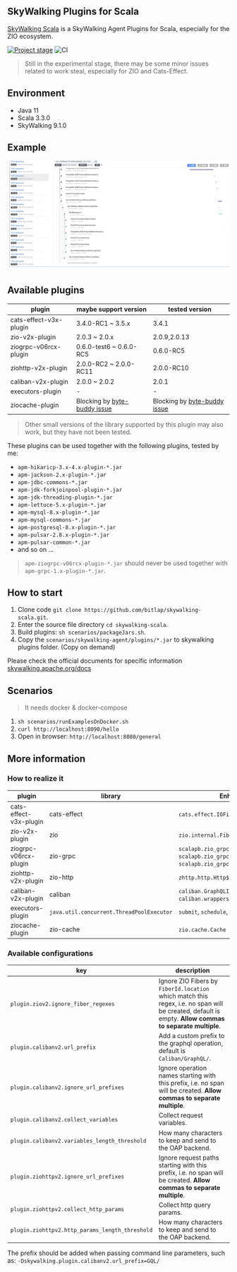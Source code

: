 SkyWalking Plugins for Scala
---

[SkyWalking Scala](https://github.com/bitlap/skywalking-scala) is a SkyWalking Agent Plugins for Scala, especially for the ZIO ecosystem.

[![Project stage][Badge-Stage]][Badge-Stage-Page] 
![CI][Badge-CI]

[Badge-CI]: https://github.com/bitlap/skywalking-scala/actions/workflows/ScalaCI.yml/badge.svg
[Badge-Stage]: https://img.shields.io/badge/Project%20Stage-Development-yellowgreen.svg
[Badge-Stage-Page]: https://github.com/bitlap/bitlap/wiki/Project-Stages

> Still in the experimental stage, there may be some minor issues related to work steal, especially for ZIO and Cats-Effect.

## Environment

- Java 11
- Scala 3.3.0
- SkyWalking 9.1.0

## Example

![](skywalking-scala-preview.jpg)

## Available plugins

| plugin                 | maybe support version                                                           | tested version                                                                  |
|------------------------|---------------------------------------------------------------------------------|---------------------------------------------------------------------------------|
| cats-effect-v3x-plugin | 3.4.0-RC1 ~ 3.5.x                                                               | 3.4.1                                                                           |
| zio-v2x-plugin         | 2.0.3 ~ 2.0.x                                                                   | 2.0.9,2.0.13                                                                    |
| ziogrpc-v06rcx-plugin  | 0.6.0-test6 ~ 0.6.0-RC5                                                         | 0.6.0-RC5                                                                       |
| ziohttp-v2x-plugin     | 2.0.0-RC2 ~ 2.0.0-RC11                                                          | 2.0.0-RC10                                                                      |
| caliban-v2x-plugin     | 2.0.0 ~ 2.0.2                                                                   | 2.0.1                                                                           |
| executors-plugin       | -                                                                               | -                                                                               |
| ziocache-plugin        | Blocking by [byte-buddy issue](https://github.com/raphw/byte-buddy/issues/1577) | Blocking by [byte-buddy issue](https://github.com/raphw/byte-buddy/issues/1577) |


> Other small versions of the library supported by this plugin may also work, but they have not been tested.

These plugins can be used together with the following plugins, tested by me:
- `apm-hikaricp-3.x-4.x-plugin-*.jar`
- `apm-jackson-2.x-plugin-*.jar`
- `apm-jdbc-commons-*.jar`
- `apm-jdk-forkjoinpool-plugin-*.jar`
- `apm-jdk-threading-plugin-*.jar`
- `apm-lettuce-5.x-plugin-*.jar`
- `apm-mysql-8.x-plugin-*.jar`
- `apm-mysql-commons-*.jar`
- `apm-postgresql-8.x-plugin-*.jar`
- `apm-pulsar-2.8.x-plugin-*.jar`
- `apm-pulsar-common-*.jar`
- and so on ...

>  `apm-ziogrpc-v06rcx-plugin-*.jar` should never be used together with `apm-grpc-1.x-plugin-*.jar`.

## How to start

1. Clone code `git clone https://github.com/bitlap/skywalking-scala.git`.
2. Enter the source file directory `cd skywalking-scala`.
3. Build plugins: `sh scenarios/packageJars.sh`. 
4. Copy the `scenarios/skywalking-agent/plugins/*.jar` to skywalking plugins folder. (Copy on demand)

Please check the official documents for specific information
[skywalking.apache.org/docs](https://skywalking.apache.org/docs/skywalking-java/v8.15.0/en/setup/service-agent/java-agent/readme/)

## Scenarios

> It needs docker & docker-compose

1. `sh scenarios/runExamplesOnDocker.sh`
2. `curl http://localhost:8090/hello`
3. Open in browser: `http://localhost:8080/general`

##  More information

### How to realize it
| plugin                 | library                                   | Enhance Targets                                                                                                        | 
|------------------------|-------------------------------------------|------------------------------------------------------------------------------------------------------------------------|
| cats-effect-v3x-plugin | cats-effect                               | `cats.effect.IOFiber`                                                                                                  |
| zio-v2x-plugin         | zio                                       | `zio.internal.FiberRuntime`, `zio.Executor`                                                                            |
| ziogrpc-v06rcx-plugin  | zio-grpc                                  | `scalapb.zio_grpc.ZChannel`<br/>`scalapb.zio_grpc.server.ZServerCall`<br/>`scalapb.zio_grpc.server.ZServerCallHandler` |
| ziohttp-v2x-plugin     | zio-http                                  | `zhttp.http.Http$PartialCollectHttp$`                                                                                  |
| caliban-v2x-plugin     | caliban                                   | `caliban.GraphQLInterpreter`, `caliban.wrappers.Wrapper`                                                               |
| executors-plugin       | `java.util.concurrent.ThreadPoolExecutor` | `submit`, `schedule`, `schedule`                                                                                       |
| ziocache-plugin        | zio-cache                                 | `zio.cache.Cache`                                                                                                      |

### Available configurations
| key                                             | description                                                                                                                                            |
|-------------------------------------------------|--------------------------------------------------------------------------------------------------------------------------------------------------------|
| `plugin.ziov2.ignore_fiber_regexes`             | Ignore ZIO Fibers by `FiberId.location` which match this regex, i.e. no span will be created, default is empty. **Allow commas to separate multiple**. |
| `plugin.calibanv2.url_prefix`                   | Add a custom prefix to the graphql operation, default is `Caliban/GraphQL/`.                                                                           |
| `plugin.calibanv2.ignore_url_prefixes`          | Ignore operation names starting with this prefix, i.e. no span will be created. **Allow commas to separate multiple**.                                 |
| `plugin.calibanv2.collect_variables`            | Collect request variables.                                                                                                                             |
| `plugin.calibanv2.variables_length_threshold`   | How many characters to keep and send to the OAP backend.                                                                                               |
| `plugin.ziohttpv2.ignore_url_prefixes`          | Ignore request paths starting with this prefix, i.e. no span will be created. **Allow commas to separate multiple**.                                   |
| `plugin.ziohttpv2.collect_http_params`          | Collect http query params.                                                                                                                             |
| `plugin.ziohttpv2.http_params_length_threshold` | How many characters to keep and send to the OAP backend.                                                                                               |

The prefix should be added when passing command line parameters, such as: `-Dskywalking.plugin.calibanv2.url_prefix=GQL/`

